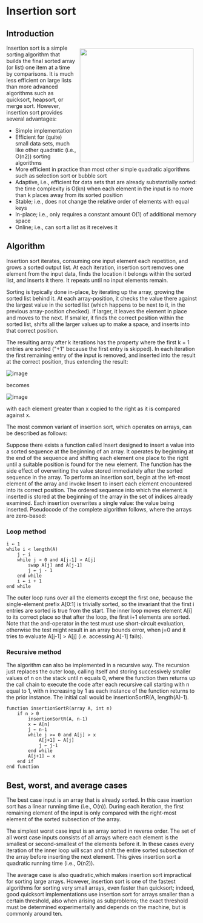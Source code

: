 # Insertion sort
## Introduction
<p align="right">
<img src="https://upload.wikimedia.org/wikipedia/commons/4/42/Insertion_sort.gif" width="300" style="float: right; margin: 10px 10px">
</p>
Insertion sort is a simple sorting algorithm that builds the final sorted array (or list) one item at a time by comparisons. It is much less efficient on large lists than more advanced algorithms such as quicksort, heapsort, or merge sort. However, insertion sort provides several advantages:

- Simple implementation
- Efficient for (quite) small data sets, much like other quadratic (i.e., O(n2)) sorting algorithms
- More efficient in practice than most other simple quadratic algorithms such as selection sort or bubble sort
- Adaptive, i.e., efficient for data sets that are already substantially sorted: the time complexity is O(kn) when each element in the input is no more than k places away from its sorted position
- Stable; i.e., does not change the relative order of elements with equal keys
- In-place; i.e., only requires a constant amount O(1) of additional memory space
- Online; i.e., can sort a list as it receives it

## Algorithm

Insertion sort iterates, consuming one input element each repetition, and grows a sorted output list. At each iteration, insertion sort removes one element from the input data, finds the location it belongs within the sorted list, and inserts it there. It repeats until no input elements remain.

Sorting is typically done in-place, by iterating up the array, growing the sorted list behind it. At each array-position, it checks the value there against the largest value in the sorted list (which happens to be next to it, in the previous array-position checked). If larger, it leaves the element in place and moves to the next. If smaller, it finds the correct position within the sorted list, shifts all the larger values up to make a space, and inserts into that correct position.

The resulting array after k iterations has the property where the first k + 1 entries are sorted ("+1" because the first entry is skipped). In each iteration the first remaining entry of the input is removed, and inserted into the result at the correct position, thus extending the result:

![image](https://upload.wikimedia.org/wikipedia/commons/3/32/Insertionsort-before.png)

becomes

![image](https://upload.wikimedia.org/wikipedia/commons/d/d9/Insertionsort-after.png)

with each element greater than x copied to the right as it is compared against x.

The most common variant of insertion sort, which operates on arrays, can be described as follows:

Suppose there exists a function called Insert designed to insert a value into a sorted sequence at the beginning of an array. It operates by beginning at the end of the sequence and shifting each element one place to the right until a suitable position is found for the new element. The function has the side effect of overwriting the value stored immediately after the sorted sequence in the array.
To perform an insertion sort, begin at the left-most element of the array and invoke Insert to insert each element encountered into its correct position. The ordered sequence into which the element is inserted is stored at the beginning of the array in the set of indices already examined. Each insertion overwrites a single value: the value being inserted.
Pseudocode of the complete algorithm follows, where the arrays are zero-based:
### Loop method 
``` 
i ← 1
while i < length(A)
    j ← i
    while j > 0 and A[j-1] > A[j]
        swap A[j] and A[j-1]
        j ← j - 1
    end while
    i ← i + 1
end while 
```
The outer loop runs over all the elements except the first one, because the single-element prefix A[0:1] is trivially sorted, so the invariant that the first i entries are sorted is true from the start. The inner loop moves element A[i] to its correct place so that after the loop, the first i+1 elements are sorted. Note that the and-operator in the test must use short-circuit evaluation, otherwise the test might result in an array bounds error, when j=0 and it tries to evaluate A[j-1] > A[j] (i.e. accessing A[-1] fails).

### Recursive method
The algorithm can also be implemented in a recursive way. The recursion just replaces the outer loop, calling itself and storing successively smaller values of n on the stack until n equals 0, where the function then returns up the call chain to execute the code after each recursive call starting with n equal to 1, with n increasing by 1 as each instance of the function returns to the prior instance. The initial call would be insertionSortR(A, length(A)-1).

```
function insertionSortR(array A, int n)
    if n > 0
        insertionSortR(A, n-1)
        x ← A[n]
        j ← n-1
        while j >= 0 and A[j] > x
            A[j+1] ← A[j]
            j ← j-1
        end while
        A[j+1] ← x
    end if
end function
```
## Best, worst, and average cases

The best case input is an array that is already sorted. In this case insertion sort has a linear running time (i.e., O(n)). During each iteration, the first remaining element of the input is only compared with the right-most element of the sorted subsection of the array.

The simplest worst case input is an array sorted in reverse order. The set of all worst case inputs consists of all arrays where each element is the smallest or second-smallest of the elements before it. In these cases every iteration of the inner loop will scan and shift the entire sorted subsection of the array before inserting the next element. This gives insertion sort a quadratic running time (i.e., O(n2)).

The average case is also quadratic,which makes insertion sort impractical for sorting large arrays. However, insertion sort is one of the fastest algorithms for sorting very small arrays, even faster than quicksort; indeed, good quicksort implementations use insertion sort for arrays smaller than a certain threshold, also when arising as subproblems; the exact threshold must be determined experimentally and depends on the machine, but is commonly around ten.